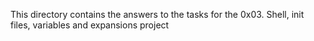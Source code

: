 This directory contains the answers to the tasks for the 0x03. Shell, init files, variables and expansions project
